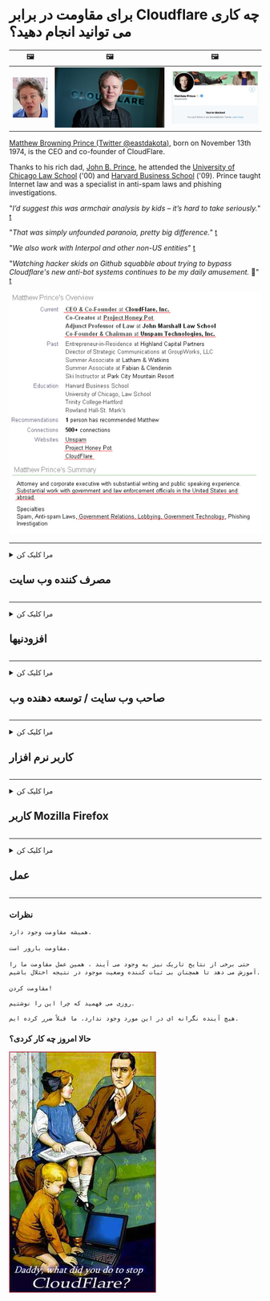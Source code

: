 # برای مقاومت در برابر Cloudflare چه کاری می توانید انجام دهید؟

| 🖼 | 🖼 | 🖼 |
| --- | --- | --- |
| ![](../image/matthew_prince_teen.jpg) | ![](../image/matthew_prince.jpg) | ![](../image/blockedbymatthewprince.jpg) |


[Matthew Browning Prince (Twitter @eastdakota)](https://twitter.com/eastdakota), born on November 13th 1974, is the CEO and co-founder of CloudFlare.

Thanks to his rich dad, [John B. Prince](http://web.archive.org/web/20081002173414/http://www.mufranchisee.com/article/453/), he attended the [University of Chicago Law School](https://en.wikipedia.org/wiki/University_of_Chicago_Law_School) ('00) and [Harvard Business School](https://en.wikipedia.org/wiki/Harvard_Business_School) ('09). Prince taught Internet law and was a specialist in anti-spam laws and phishing investigations.


"*I’d suggest this was armchair analysis by kids – it’s hard to take seriously.*" [t](https://www.theguardian.com/technology/2015/nov/19/cloudflare-accused-by-anonymous-helping-isis)

"*That was simply unfounded paranoia, pretty big difference.*"  [t](https://twitter.com/xxdesmus/status/992757936123359233)

"*We also work with Interpol and other non-US entities*" [t](https://twitter.com/eastdakota/status/1203028504184360960)

"*Watching hacker skids on Github squabble about trying to bypass Cloudflare's new anti-bot systems continues to be my daily amusement.* 🍿" [t](https://twitter.com/eastdakota/status/1273277839102656515)


![](../image/whoismp.jpg)

---


<details>
<summary>مرا کلیک کن

## مصرف کننده وب سایت
</summary>


- اگر وب سایتی که دوست دارید از Cloudflare استفاده می کند ، به آنها بگویید از Cloudflare استفاده نکنند.
  - غر زدن در شبکه های اجتماعی مانند فیس بوک ، ردیت ، توییتر یا ماستودون تفاوتی ندارد. [اقدامات بلندتر از هشتگ است.](https://twitter.com/phyzonloop/status/1274132092490862594)
  - اگر می خواهید خود را مفید کنید سعی کنید با صاحب وب سایت تماس بگیرید.

[Cloudflare گفت](https://github.com/Eloston/ungoogled-chromium/issues/783):
```
ما به شما توصیه می کنیم که برای خدمات یا سایتهای خاصی که با آنها مشکوک هستید با مدیران تماس بگیرید و تجربه خود را به اشتراک بگذارید.
```

[اگر آن را درخواست نکنید ، صاحب وب سایت هرگز از این مشکل آگاه نیست.](../PEOPLE.md)

![](../image/liberapay.jpg)

[مثال موفق](https://counterpartytalk.org/t/turn-off-cloudflare-on-counterparty-co-plz/164/5).<br>
مشکلی داری؟ [اکنون صدایت را بلند کن.](https://github.com/maraoz/maraoz.github.io/issues/1) مثال زیر

```
شما فقط به سانسور شرکت ها و نظارت گسترده کمک می کنید.
https://codeberg.org/crimeflare/cloudflare-tor/src/branch/master/README.md
```

```
صفحه وب شما در حریم خصوصی سو garden استفاده از باغ دیواری خصوصی CloudFlare است.
https://codeberg.org/crimeflare/cloudflare-tor/
```

- برای مطالعه سیاست حفظ حریم خصوصی وب سایت کمی وقت بگذارید.
  - اگر وب سایت پشت Cloudflare است یا وب سایت از خدمات متصل به Cloudflare استفاده می کند.

باید توضیح دهد که "Cloudflare" چیست و از شما اجازه می خواهد داده های خود را با Cloudflare به اشتراک بگذارید. عدم انجام این کار منجر به نقض اعتماد می شود و باید از وب سایت مورد نظر خودداری شود.

[یک مثال قابل قبول سیاست حفظ حریم خصوصی در اینجا است](https://archive.is/bDlTz) ("Subprocessors" > "Entity Name")

```
من سیاست حفظ حریم خصوصی شما را خوانده ام و نمی توانم کلمه Cloudflare را پیدا کنم.
در صورت ادامه دادن به تغذیه داده های من به Cloudflare ، من از اشتراک داده ها با شما امتناع می ورزم.
https://codeberg.org/crimeflare/cloudflare-tor/
```

این نمونه ای از سیاست حفظ حریم خصوصی است که کلمه Cloudflare را ندارد.
[Liberland Jobs](https://archive.is/daKIr) [privacy policy](https://docsend.com/view/feiwyte):

![](../image/cfwontobey.jpg)

Cloudflare سیاست حفظ حریم خصوصی خود را دارد.
[Cloudflare عاشق آدمهای سخیف است.](https://www.reddit.com/r/GamerGhazi/comments/2s64fe/be_wary_reporting_to_cloudflare/)

در اینجا یک مثال خوب برای فرم ثبت نام وب سایت است.
AFAIK ، وب سایت صفر این کار را انجام می دهد. آیا به آنها اعتماد خواهید کرد؟

```
با کلیک بر روی "ثبت نام برای XYZ" ، شما با شرایط خدمات و بیانیه حریم خصوصی ما موافقت می کنید.
شما همچنین موافقت می کنید که داده های خود را با Cloudflare به اشتراک بگذارید و همچنین با بیانیه حریم خصوصی Cloudflare موافقت می کنید.
اگر Cloudflare اطلاعات شما را فاش می کند یا اجازه نمی دهد به سرورهای ما متصل شوید ، این تقصیر ما نیست. [*]

[ ثبت نام ] [ من مخالفم ]
```
[*] [PEOPLE.md](../PEOPLE.md)


- سعی کنید از خدمات آنها استفاده نکنید. به یاد داشته باشید که Cloudflare شما را تماشا می کند.
  - ["I'm in your TLS, sniffin' your passworz"](../image/iminurtls.jpg)

- وب سایت دیگری را جستجو کنید. گزینه ها و فرصت های مناسبی در اینترنت وجود دارد!

- دوستان خود را متقاعد کنید که روزانه از Tor استفاده کنند.
  - ناشناس بودن باید استاندارد اینترنت باز باشد!
  - [توجه داشته باشید که پروژه Tor این پروژه را دوست ندارد.](../HISTORY.md)

</details>

------

<details>
<summary>مرا کلیک کن

## افزودنیها
</summary>

- اگر مرورگر شما Firefox ، Tor Browser یا Chromium Ungoogled نیست ، از یکی از این افزودنی های زیر استفاده کنید.
  - اگر می خواهید افزونه جدید دیگری اضافه کنید ابتدا در مورد آن س askال کنید.


| نام | توسعه دهنده | پشتیبانی | می توانید مسدود کنید | می تواند اطلاع رسانی کند | Chrome |
| -------- | -------- | -------- | -------- | -------- | -------- |
| [Bloku Cloudflaron MITM-Atakon](../subfiles/about.bcma.md) | #Addon | [ ? ](README.md) | **آره**     | **آره**     |  **آره** |
| [Ĉu ligoj estas vundeblaj al MITM-atako?](../subfiles/about.ismm.md) | #Addon | [ ? ](README.md) | نه     | **آره**     |  **آره** |
| [Ĉu ĉi tiuj ligoj blokos Tor-uzanton?](../subfiles/about.isat.md) | #Addon | [ ? ](README.md) | نه     | **آره**     |  **آره** |
| [Block Cloudflare MITM Attack](https://trac.torproject.org/projects/tor/attachment/ticket/24351/block_cloudflare_mitm_attack-1.0.14.1-an%2Bfx.xpi)<br>[**DELETED BY TOR PROJECT**](../HISTORY.md) | nullius | [ ? ](tool/block_cloudflare_mitm_fx), [Link](README.md) | **آره**     | **آره**     |  نه |
| [TPRB](http://34ahehcli3epmhbu2wbl6kw6zdfl74iyc4vg3ja4xwhhst332z3knkyd.onion/) | Sw | [ ? ](http://34ahehcli3epmhbu2wbl6kw6zdfl74iyc4vg3ja4xwhhst332z3knkyd.onion/) | **آره**     | **آره**     |  نه |
| [Detect Cloudflare](https://addons.mozilla.org/en-US/firefox/addon/detect-cloudflare/) | Frank Otto | [ ? ](https://github.com/traktofon/cf-detect) | نه     | **آره**     |  نه |
| [True Sight](https://addons.mozilla.org/en-US/firefox/addon/detect-cloudflare-plus/) | claustromaniac | [ ? ](https://github.com/claustromaniac/detect-cloudflare-plus) | نه     | **آره**     |  نه |
| [Which Cloudflare datacenter am I visiting?](https://addons.mozilla.org/en-US/firefox/addon/cf-pop/) | 依云 | [ ? ](https://github.com/lilydjwg/cf-pop) | نه     | **آره**     |  نه |


- "Decentraleyes" می تواند اتصال به "CDNJS (Cloudflare)" را متوقف کند.
  - از دسترسی بسیاری از درخواست ها به شبکه جلوگیری می کند و برای جلوگیری از خراب شدن سایت ها ، به پرونده های محلی سرویس می دهد.
  - توسعه دهنده پاسخ داد: "[very concerning indeed](https://github.com/Synzvato/decentraleyes/issues/236#issuecomment-352049501)", "[widespread usage severely centralizes the web](https://github.com/Synzvato/decentraleyes/issues/251#issuecomment-366752049)"

- [همچنین می توانید گواهی Cloudflare را از سازمان صدور گواهینامه (CA) خود حذف یا بی اعتماد کنید.](https://www.ssl.com/how-to/remove-root-certificate-firefox/)

</details>

------

<details>
<summary>مرا کلیک کن

## صاحب وب سایت / توسعه دهنده وب
</summary>


![](../image/word_cloudflarefree.jpg)

- از محلول Cloudflare ، Period استفاده نکنید.
  - شما می توانید بهتر از این کار کنید ، درست است؟ [در اینجا نحوه حذف اشتراک ها ، برنامه ها ، دامنه ها یا حساب های Cloudflare وجود دارد.](https://support.cloudflare.com/hc/en-us/articles/200167776-Removing-subscriptions-plans-domains-or-accounts)

| 🖼 | 🖼 |
| --- | --- |
| ![](../image/htmlalertcloudflare.jpg) | ![](../image/htmlalertcloudflare2.jpg) |

- مشتری بیشتری می خواهید؟ شما می دانید چه باید بکنید. اشاره "بالای خط" است.
  - [سلام ، شما نوشتید "ما حریم خصوصی شما را جدی می گیریم" اما من "خطای 403 پروکسی ناشناس ممنوع مجاز نیست" را دریافت کردم.](https://it.slashdot.org/story/19/02/19/0033255/stop-saying-we-take-your-privacy-and-security-seriously) چرا Tor یا VPN را مسدود می کنید؟ [و چرا ایمیل های موقت را مسدود می کنید؟](http://nomdjgwjvyvlvmkolbyp3rocn2ld7fnlidlt2jjyotn3qqsvzs2gmuyd.onion/mail/)

![](../image/anonexist.jpg)

- استفاده از Cloudflare احتمال وقفه را افزایش می دهد. اگر سرور شما خراب باشد یا Cloudflare خراب باشد ، بازدیدکنندگان نمی توانند به وب سایت شما دسترسی داشته باشند.
  - [آیا واقعاً فکر می کردید Cloudflare هرگز پایین نمی آید؟](https://www.ibtimes.com/cloudflare-down-not-working-sites-producing-504-gateway-timeout-errors-2618008) [Another](https://twitter.com/Jedduff/status/1097875615997399040) [sample](https://twitter.com/search?f=tweets&vertical=default&q=Cloudflare%20is%20having%20problems). [Need more](../PEOPLE.md)?

![](../image/cloudflareinternalerror.jpg)

- استفاده از Cloudflare برای پروکسی "سرویس API" ، "سرور بروزرسانی نرم افزار" یا "RSS feed" به مشتری شما آسیب می رساند. مشتری با شما تماس گرفت و گفت "دیگر نمی توانم از API شما استفاده کنم" و شما نمی دانید چه خبر است. Cloudflare می تواند بی صدا مشتری شما را مسدود کند. به نظر شما اشکالی نداره؟
  - سرویس آنلاین RSS خوان و RSS خوان بسیاری وجود دارد. اگر اجازه نمی دهید افراد مشترک شوند ، چرا RSS Feed منتشر می کنید؟

![](../image/rssfeedovercf.jpg)

- آیا به گواهینامه HTTPS نیاز دارید؟ از "Let's Encrypt" استفاده کنید یا فقط آن را از شرکت CA بخرید.

- آیا به سرور DNS نیاز دارید؟ نمی توانید سرور خود را تنظیم کنید؟ در مورد آنها چطور: [Hurricane Electric Free DNS](https://dns.he.net/), [Dyn.com](https://dyn.com/dns/), [1984 Hosting](https://www.1984hosting.com/), [Afraid.Org (در صورت استفاده از TOR ، مدیر حساب خود را حذف می کند)](https://freedns.afraid.org/)

- به دنبال سرویس میزبانی هستید؟ فقط رایگان است؟ در مورد آنها چطور: [Onion Service](http://vww6ybal4bd7szmgncyruucpgfkqahzddi37ktceo3ah7ngmcopnpyyd.onion/en/security/network-security/tor/onionservices-best-practices), [Free Web Hosting Area](https://freewha.com/), [Autistici/Inventati Web Site Hosting](https://www.autinv5q6en4gpf4.onion/services/website), [Github Pages](https://pages.github.com/), [Surge](https://surge.sh/)
  - [گزینه های جایگزین Cloudflare](../subfiles/cloudflare-alternatives.md)

- آیا شما از "cloudflare-ipfs.com" استفاده می کنید؟ [آیا می دانید Cloudflare IPFS بد است؟](../PEOPLE.md)

- Firewall Web Application مانند OWASP و Fail2Ban را روی سرور خود نصب کنید و آن را به درستی پیکربندی کنید.
  - مسدود کردن Tor یک راه حل نیست. همه را فقط به خاطر کاربران بد کوچک مجازات نکنید.

- دسترسی کاربران به "Cloudflare Warp" را از دسترسی به وب سایت خود هدایت یا مسدود کنید. و اگر می توانید دلیل ارائه کنید.

> لیست IP: "[محدوده IP فعلی Cloudflare](cloudflare_inc/)"

> A: فقط آنها را مسدود کنید

```
server {
...
deny 173.245.48.0/20;
deny 103.21.244.0/22;
deny 103.22.200.0/22;
deny 103.31.4.0/22;
deny 141.101.64.0/18;
deny 108.162.192.0/18;
deny 190.93.240.0/20;
deny 188.114.96.0/20;
deny 197.234.240.0/22;
deny 198.41.128.0/17;
deny 162.158.0.0/15;
deny 104.16.0.0/12;
deny 172.64.0.0/13;
deny 131.0.72.0/22;
deny 2400:cb00::/32;
deny 2606:4700::/32;
deny 2803:f800::/32;
deny 2405:b500::/32;
deny 2405:8100::/32;
deny 2a06:98c0::/29;
deny 2c0f:f248::/32;
...
}
```

> B: هدایت به صفحه هشدار

```
http {
...
geo $iscf {
default 0;
173.245.48.0/20 1;
103.21.244.0/22 1;
103.22.200.0/22 1;
103.31.4.0/22 1;
141.101.64.0/18 1;
108.162.192.0/18 1;
190.93.240.0/20 1;
188.114.96.0/20 1;
197.234.240.0/22 1;
198.41.128.0/17 1;
162.158.0.0/15 1;
104.16.0.0/12 1;
172.64.0.0/13 1;
131.0.72.0/22 1;
2400:cb00::/32 1;
2606:4700::/32 1;
2803:f800::/32 1;
2405:b500::/32 1;
2405:8100::/32 1;
2a06:98c0::/29 1;
2c0f:f248::/32 1;
}
...
}

server {
...
if ($iscf) {rewrite ^ https://example.com/cfwsorry.php;}
...
}

<?php
header('HTTP/1.1 406 Not Acceptable');
echo <<<CLOUDFLARED
Thank you for visiting ourwebsite.com!<br />
We are sorry, but we can't serve you because your connection is being intercepted by Cloudflare.<br />
Please read https://codeberg.org/crimeflare/cloudflare-tor for more information.<br />
CLOUDFLARED;
die();
```

- اگر به آزادی اعتقاد دارید و از کاربران ناشناس استقبال می کنید ، Tor Onion Service یا I2P insite را تنظیم کنید.

- از دیگر اپراتورهای وب سایت های دوتایی Clearnet / Tor مشاوره بخواهید و دوستان ناشناسی پیدا کنید!

</details>

------

<details>
<summary>مرا کلیک کن

## کاربر نرم افزار
</summary>


- Discord استفاده از CloudFlare است. جایگزین، گزینه ها؟ توصیه می کنیم [**Briar** (Android)](https://f-droid.org/en/packages/org.briarproject.briar.android/), [Ricochet (PC)](https://ricochet.im/), [Tox + Tor (Android/PC)](https://tox.chat/download.html)
  - Briar شامل Tor daemon است بنابراین نیازی به نصب Orbot نیست.
  - توسعه دهندگان Qwtch ، Open Privacy ، پروژه stop_cloudflare را بدون اطلاع قبلی از سرویس git خود حذف کردند.

- اگر از Debian GNU / Linux یا هر مشتق استفاده می کنید ، مشترک شوید: [bug #831835](https://bugs.debian.org/cgi-bin/bugreport.cgi?bug=831835). و اگر می توانید ، به تأیید وصله کمک کنید و به نگهدارنده کمک کنید تا در مورد اینکه آیا باید پذیرفته شود نتیجه گیری درستی داشته باشد.

- همیشه این مرورگرها را توصیه کنید.

| نام | توسعه دهنده | پشتیبانی | اظهار نظر |
| -------- | -------- | -------- | -------- |
| [Ungoogled-Chromium](https://ungoogled-software.github.io/ungoogled-chromium-binaries/) | Eloston | [ ? ](https://github.com/Eloston/ungoogled-chromium) | PC (Win, Mac, Linux)  _!Tor_ |
| [Bromite](https://www.bromite.org/fdroid) | Bromite | [ ? ](https://github.com/bromite/bromite/issues) | Android  _!Tor_ |
| [Tor Browser](https://www.torproject.org/download/) | Tor Project | [ ? ](https://support.torproject.org/) | PC (Win, Mac, Linux)  _Tor_|
| [Tor Browser Android](https://www.torproject.org/download/) | Tor Project | [ ? ](https://support.torproject.org/) | Android  _Tor_|
| [Onion Browser](https://itunes.apple.com/us/app/onion-browser/id519296448?mt=8) | Mike Tigas | [ ? ](https://github.com/OnionBrowser/OnionBrowser/issues) | Apple iOS  _Tor_|
| [GNU/Icecat](https://www.gnu.org/software/gnuzilla/) | GNU | [ ? ](https://www.gnu.org/software/gnuzilla/) | PC (Linux) |
| [IceCatMobile](https://f-droid.org/en/packages/org.gnu.icecat/) | GNU | [ ? ](https://lists.gnu.org/mailman/listinfo/bug-gnuzilla) | Android |
| [Iridium Browser](https://iridiumbrowser.de/about/) | Iridium | [ ? ](https://github.com/iridium-browser/iridium-browser/) | PC (Win, Mac, Linux, OpenBSD) |


حریم خصوصی نرم افزارهای دیگر ناقص است. این به معنای "کامل" بودن مرورگر Tor نیست.
هیچ 100٪ امن و 100٪ خصوصی در اینترنت و فناوری وجود ندارد.

- نمی خواهید از Tor استفاده کنید؟ با Tor daemon می توانید از هر مرورگری استفاده کنید.
  - [توجه داشته باشید که پروژه Tor این را دوست ندارد.](https://support.torproject.org/tbb/tbb-9/) اگر می توانید از مرورگر Tor استفاده کنید.
- [نحوه استفاده از Chromium با Tor](../subfiles/chromium_tor.md)


بیایید در مورد حریم خصوصی نرم افزارهای دیگر صحبت کنیم.

- [اگر واقعاً به استفاده از Firefox نیاز دارید ، "Firefox ESR" را انتخاب کنید.](https://www.mozilla.org/en-US/firefox/organizations/)
  - [Firefox - ناظر Spyware](https://spyware.neocities.org/articles/firefox.html)
  - [Firefox آزادی بیان را رد می کند ، آزادی بیان را ممنوع می کند](https://web.archive.org/web/20200423010026/https://reclaimthenet.org/firefox-rejects-free-speech-bans-free-speech-commenting-plugin-dissenter-from-its-extensions-gallery/)
  - ["100+ رأی منفی به نظر می رسد که درخواست از یک شرکت نرم افزاری برای پایبندی به ... نرم افزار این روزها خیلی زیاد است."](https://old.reddit.com/r/firefox/comments/gutdiw/weve_got_work_to_do_the_mozilla_blog/fslbbb6/)
  - [اوه ، چرا Firefox در نوار URL من پیوندهای حمایت شده را به من نشان می دهد؟](https://www.reddit.com/r/firefox/comments/jybx2w/uh_why_is_firefox_showing_me_sponsored_links_in/)
  - [موزیلا - شیطان تجسم](https://digdeeper.neocities.org/ghost/mozilla.html)

- [به یاد داشته باشید ، موزیلا از سرویس Cloudflare استفاده می کند.](https://www.robtex.com/dns-lookup/www.mozilla.org) [آنها همچنین از خدمات DNS Cloudflare بر روی محصول خود استفاده می کنند.](https://www.theregister.co.uk/2018/03/21/mozilla_testing_dns_encryption/)

- [موزیلا رسماً این بلیط را رد کرد.](https://bugzilla.mozilla.org/show_bug.cgi?id=1426618)

- [Firefox Focus یک شوخی است.](https://github.com/mozilla-mobile/focus-android/issues/1743) [آنها قول دادند که دورسنجی را خاموش کنند اما آنها آن را تغییر دادند.](https://github.com/mozilla-mobile/focus-android/issues/4210)

- [توسعه دهنده PaleMoon / Basilisk Cloudflare را دوست دارد.](https://github.com/mozilla-mobile/focus-android/issues/1743#issuecomment-345993097)
  - [سرور بایگانی Pale Moon به مدت 18 ماه بدافزار را هک و منتشر کرد](https://www.reddit.com/r/privacytoolsIO/comments/cc808y/pale_moons_archive_server_hacked_and_spread/)
  - او همچنین از کاربران تور متنفر است - "[بگذارید با Tor خصمانه باشد. من فکر می کنم اکثر سایت ها با توجه به ضریب سو abuse استفاده بسیار زیاد Tor باید خصمانه داشته باشند.](https://github.com/yacy/yacy_search_server/issues/314#issuecomment-565932097)"

- [واترفاکس با مشکل "خانه تلفن" روبرو است](https://spyware.neocities.org/articles/waterfox.html)

- [Google Chrome یک جاسوس افزار است.](https://www.gnu.org/proprietary/malware-google.en.html)
  - [Google فعالیت شما را نمایه می کند.](https://spyware.neocities.org/articles/chrome.html)

- [SRWare Iron تلفن های زیادی را به خانه متصل می کند.](https://spyware.neocities.org/articles/iron.html) همچنین به دامنه های google متصل می شود.

- [ردیاب های فیس بوک / توییتر در لیست سفید مرورگر شجاع.](https://www.bleepingcomputer.com/news/security/facebook-twitter-trackers-whitelisted-by-brave-browser/)
  - [در اینجا مسائل بیشتری وجود دارد.](https://spyware.neocities.org/articles/brave.html)
  - [شناسه وابسته binance](https://twitter.com/cryptonator1337/status/1269594587716374528)

- [Microsoft Edge اجازه می دهد تا فیس بوک کد Flash را در پشت کاربران اجرا کند.](https://www.zdnet.com/article/microsoft-edge-lets-facebook-run-flash-code-behind-users-backs/)

- [ویوالدی به حریم خصوصی شما احترام نمی گذارد.](https://spyware.neocities.org/articles/vivaldi.html)

- [سطح جاسوس افزار Opera: بسیار بالا](https://spyware.neocities.org/articles/opera.html)

- Apple iOS: [به هیچ وجه نباید از iOS استفاده کنید ، دلیل اصلی آن بدافزار بودن آن است.](https://www.gnu.org/proprietary/malware-apple.html)

بنابراین ما فقط جدول بالا را توصیه می کنیم. هیچ چیز دیگر.

</details>

------

<details>
<summary>مرا کلیک کن

## کاربر Mozilla Firefox
</summary>


- "Firefox Nightly" اطلاعات سطح اشکال زدایی را بدون روش انصراف به سرورهای Mozilla ارسال می کند.
  - [سرورهای موزیلا Cloudflare هستند](https://www.digwebinterface.com/?hostnames=www.mozilla.org%0D%0Amozilla.cloudflare-dns.com&type=&ns=resolver&useresolver=8.8.4.4&nameservers=)

- امکان اتصال Firefox به سرورهای موزیلا وجود دارد.
  - [راهنمای الگوهای سیاست Mozilla](https://github.com/mozilla/policy-templates/blob/master/README.md)
  - به خاطر داشته باشید این ترفند ممکن است در نسخه بعدی کار خود را متوقف کند زیرا موزیلا دوست دارد خود را در لیست سفید قرار دهد.
  - از فایروال و فیلتر DNS برای مسدود کردن کامل آنها استفاده کنید.

"`/distribution/policies.json`"

>     "WebsiteFilter": {
> 		"Block": [
> 		"*://*.mozilla.com/*",
> 		"*://*.mozilla.net/*",
> 		"*://*.mozilla.org/*",
> 		"*://webcompat.com/*",
> 		"*://*.firefox.com/*",
> 		"*://*.thunderbird.net/*",
> 		"*://*.cloudflare.com/*"
> 		]
>     },


- ~~گزارش یک اشکال در ردیاب موزیلا ، به آنها بگویید که از Cloudflare استفاده نکنند.~~ گزارش اشکال در مورد bugzilla وجود داشت. بسیاری از افراد نگرانی خود را ارسال کردند ، اما این اشکال توسط مدیر در سال 2018 پنهان شد.

- می توانید DoH را در Firefox غیرفعال کنید.
  - [ارائه دهنده پیش فرض DNS Firefox را تغییر دهید](../subfiles/change-firefox-dns.md)

![](../image/firefoxdns.jpg)

- [اگر می خواهید از DNS غیر ISP استفاده کنید ، استفاده از سرویس OpenNIC Tier2 DNS یا هر یک از سرویس های DNS غیر Cloudflare را در نظر بگیرید.](https://wiki.opennic.org/start)
![](../image/opennic.jpg)
  - Cloudflare را با DNS مسدود کنید. [Crimeflare DNS](https://dns.crimeflare.eu.org/)

- می توانید از Tor به عنوان DNS Resolution استفاده کنید. [اگر متخصص Tor نیستید ، در اینجا س askال کنید.](https://tor.stackexchange.com/)

> **چطور؟**
> 1. Tor را بارگیری کرده و روی رایانه خود نصب کنید.
> 2. این خط را به پرونده "torrc" اضافه کنید.
> DNSPort 127.0.0.1:53
> 3. Tor را مجدداً راه اندازی کنید.
> 4. سرور DNS رایانه خود را روی "127.0.0.1" تنظیم کنید.

</details>

------

<details>
<summary>مرا کلیک کن

## عمل
</summary>


- از خطرات Cloudflare به دیگران در اطراف خود بگویید.

- [به بهبود این مخزن کمک کنید.](https://codeberg.org/crimeflare/cloudflare-tor).
  - هم لیست ها ، هم استدلال های ضد آن و هم جزئیات.

- [در مواردی که Cloudflare (و شرکتهای مشابه) به اشتباه پیش می روند را مستند کرده و علنی کنید ، اطمینان حاصل کنید که هنگام انجام این کار ، این مخزن را ذکر کنید](https://codeberg.org/crimeflare/cloudflare-tor) :)

- افراد بیشتری را به طور پیش فرض از Tor استفاده کنید تا بتوانند وب را از دیدگاه مناطق مختلف جهان تجربه کنند.

- گروه هایی را در شبکه های اجتماعی و فضای گوشت اختصاص دهید که به آزادسازی جهان از Cloudflare اختصاص دارند.

- در صورت لزوم ، به این گروه ها در این مخزن پیوند دهید - این می تواند مکانی برای هماهنگی کار با هم به عنوان گروه باشد.

- [یک تعاونی ایجاد کنید که می تواند یک جایگزین غیر شرکتی معنی دار برای Cloudflare فراهم کند.](../subfiles/cloudflare-alternatives.md)

- برای کمک به حداقل ارائه چندین لایه دفاع در برابر Cloudflare ، از هر گزینه دیگری با ما در میان بگذارید.

- اگر مشتری Cloudflare هستید ، تنظیمات حریم خصوصی خود را تنظیم کنید و منتظر نقض آنها باشید.
  - [سپس آنها را تحت اتهامات ضد هرزنامه / نقض حریم خصوصی قرار دهید.](https://twitter.com/thexpaw/status/1108424723233419264)

- اگر در ایالات متحده آمریکا هستید و وب سایت موردنظر یک بانک یا حسابدار است ، سعی کنید تحت قانون Gramm-Leach-Bliley یا آمریکایی های دارای مشکل معلولیت فشار قانونی ایجاد کنید و به ما گزارش دهید که چقدر به شما رسیده است .

- اگر وب سایت یک سایت دولتی است ، سعی کنید تحت اولین اصلاحیه قانون اساسی ایالات متحده فشار قانونی وارد کنید.

- اگر شهروند اتحادیه اروپا هستید ، برای ارسال اطلاعات شخصی خود تحت مقررات عمومی حفاظت از داده ها ، با وب سایت تماس بگیرید. اگر آنها از دادن اطلاعات شما امتناع کنند ، این یک نقض قانون است.

- برای شرکت هایی که ادعا می کنند در وب سایت خود خدمات ارائه می دهند ، گزارش آنها را به عنوان "تبلیغات کاذب" به سازمان های حمایت از مصرف کننده و BBB گزارش دهید. وب سایت های Cloudflare توسط سرورهای Cloudflare ارائه می شوند.

- [ITU در زمینه ایالات متحده پیشنهاد می کند که Cloudflare به اندازه کافی بزرگ شده است که قانون ضد انحصاری ممکن است بر آنها تحمیل شود.](https://www.itu.int/en/ITU-T/Workshops-and-Seminars/20181218/Documents/Geoff_Huston_Presentation.pdf)

- می توان تصور کرد که نسخه 4 GNU GPL می تواند شامل مقرره ای در مورد ذخیره کد منبع پشت چنین سرویسی باشد ، برای همه برنامه های GPLv4 و برنامه های بعدی که حداقل کد منبع از طریق رسانه ای قابل دسترسی است که هیچ تبعیضی برای کاربران Tor ایجاد نمی کند.

</details>

------

### نظرات

```
همیشه مقاومت وجود دارد.

مقاومت بارور است.

حتی برخی از نتایج تاریک نیز به وجود می آیند ، همین عمل مقاومت ما را آموزش می دهد تا همچنان بی ثبات کننده وضعیت موجود در نتیجه اختلال باشیم.

مقاومت کردن!
```

```
روزی می فهمید که چرا این را نوشتیم.
```

```
هیچ آینده نگرانه ای در این مورد وجود ندارد. ما قبلاً ضرر کرده ایم.
```

### حالا امروز چه کار کردی؟


![](../image/stopcf.jpg)

